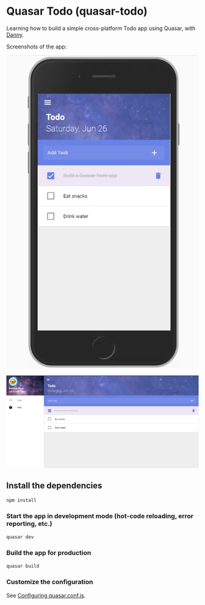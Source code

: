 # Quasar Todo (quasar-todo)

Learning how to build a simple cross-platform Todo app using Quasar, with [Danny](https://youtu.be/GV-D85D9KJQ).

Screenshots of the app:

![Screenshot of Mobile UI](https://github.com/burmesepotato/git-readme/blob/main/quasar-todo/quasar-mobile.PNG)

![Screenshot of Desktop UI](https://github.com/burmesepotato/git-readme/blob/main/quasar-todo/quasar-desktop.PNG)


## Install the dependencies
```bash
npm install
```

### Start the app in development mode (hot-code reloading, error reporting, etc.)
```bash
quasar dev
```


### Build the app for production
```bash
quasar build
```

### Customize the configuration
See [Configuring quasar.conf.js](https://v1.quasar.dev/quasar-cli/quasar-conf-js).
